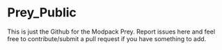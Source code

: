 # Prey_Public
 
This is just the Github for the Modpack Prey. Report issues here and feel free to contribute/submit a pull request if you have something to add.
